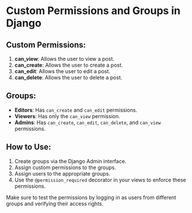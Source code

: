 # Custom Permissions and Groups in Django

## Custom Permissions:
1. **can_view**: Allows the user to view a post.
2. **can_create**: Allows the user to create a post.
3. **can_edit**: Allows the user to edit a post.
4. **can_delete**: Allows the user to delete a post.

## Groups:
- **Editors**: Has `can_create` and `can_edit` permissions.
- **Viewers**: Has only the `can_view` permission.
- **Admins**: Has `can_create`, `can_edit`, `can_delete`, and `can_view` permissions.

## How to Use:
1. Create groups via the Django Admin interface.
2. Assign custom permissions to the groups.
3. Assign users to the appropriate groups.
4. Use the `@permission_required` decorator in your views to enforce these permissions.

Make sure to test the permissions by logging in as users from different groups and verifying their access rights.
